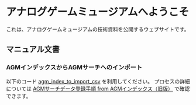 # アナログゲームミュージアムへようこそ

これは、アナログゲームミュージアムの技術資料を公開するウェブサイトです。

## マニュアル文書
### AGMインデックスからAGMサーチへのインポート
以下のコード [agm_index_to_import_csv](/src/agm_index_to_import_csv) を利用してください。
プロセスの詳細については [AGMサーチデータ登録手順 from AGMインデックス（旧版）](manuals/register_agmsearch_from_agmindex_manual_previous_version.md) で確認できます。